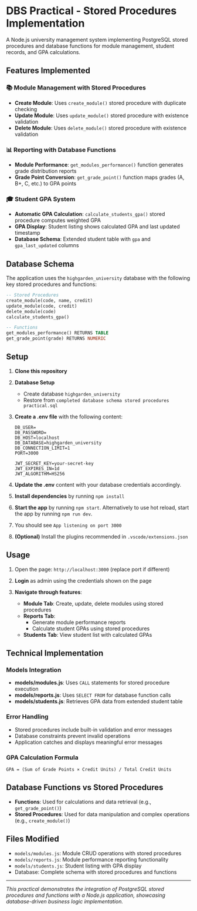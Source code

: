 # DBS Practical - Stored Procedures Implementation

A Node.js university management system implementing PostgreSQL stored procedures and database functions for module management, student records, and GPA calculations.

## Features Implemented

### 📚 Module Management with Stored Procedures
- **Create Module**: Uses `create_module()` stored procedure with duplicate checking
- **Update Module**: Uses `update_module()` stored procedure with existence validation
- **Delete Module**: Uses `delete_module()` stored procedure with existence validation

### 📊 Reporting with Database Functions
- **Module Performance**: `get_modules_performance()` function generates grade distribution reports
- **Grade Point Conversion**: `get_grade_point()` function maps grades (A, B+, C, etc.) to GPA points

### 🎓 Student GPA System
- **Automatic GPA Calculation**: `calculate_students_gpa()` stored procedure computes weighted GPA
- **GPA Display**: Student listing shows calculated GPA and last updated timestamp
- **Database Schema**: Extended student table with `gpa` and `gpa_last_updated` columns

## Database Schema

The application uses the `highgarden_university` database with the following key stored procedures and functions:

```sql
-- Stored Procedures
create_module(code, name, credit)
update_module(code, credit)  
delete_module(code)
calculate_students_gpa()

-- Functions
get_modules_performance() RETURNS TABLE
get_grade_point(grade) RETURNS NUMERIC
```

## Setup

1. **Clone this repository**

2. **Database Setup**
   - Create database `highgarden_university`
   - Restore from `completed database schema stored procedures practical.sql`

3. **Create a .env file** with the following content:

    ```
    DB_USER=
    DB_PASSWORD=
    DB_HOST=localhost
    DB_DATABASE=highgarden_university
    DB_CONNECTION_LIMIT=1
    PORT=3000
    
    JWT_SECRET_KEY=your-secret-key
    JWT_EXPIRES_IN=1d
    JWT_ALGORITHM=HS256
    ```

4. **Update the .env** content with your database credentials accordingly.

5. **Install dependencies** by running `npm install`

6. **Start the app** by running `npm start`. Alternatively to use hot reload, start the app by running `npm run dev`.

7. You should see `App listening on port 3000`

8. **(Optional)** Install the plugins recommended in `.vscode/extensions.json`

## Usage

1. Open the page: `http://localhost:3000` (replace port if different)

2. **Login** as admin using the credentials shown on the page

3. **Navigate through features**:
   - **Module Tab**: Create, update, delete modules using stored procedures
   - **Reports Tab**: 
     - Generate module performance reports
     - Calculate student GPAs using stored procedures
   - **Students Tab**: View student list with calculated GPAs

## Technical Implementation

### Models Integration
- **models/modules.js**: Uses `CALL` statements for stored procedure execution
- **models/reports.js**: Uses `SELECT FROM` for database function calls
- **models/students.js**: Retrieves GPA data from extended student table

### Error Handling
- Stored procedures include built-in validation and error messages
- Database constraints prevent invalid operations
- Application catches and displays meaningful error messages

### GPA Calculation Formula
```
GPA = (Sum of Grade Points × Credit Units) / Total Credit Units
```

## Database Functions vs Stored Procedures

- **Functions**: Used for calculations and data retrieval (e.g., `get_grade_point()`)
- **Stored Procedures**: Used for data manipulation and complex operations (e.g., `create_module()`)

## Files Modified

- `models/modules.js`: Module CRUD operations with stored procedures
- `models/reports.js`: Module performance reporting functionality  
- `models/students.js`: Student listing with GPA display
- Database: Complete schema with stored procedures and functions

---

*This practical demonstrates the integration of PostgreSQL stored procedures and functions with a Node.js application, showcasing database-driven business logic implementation.*
